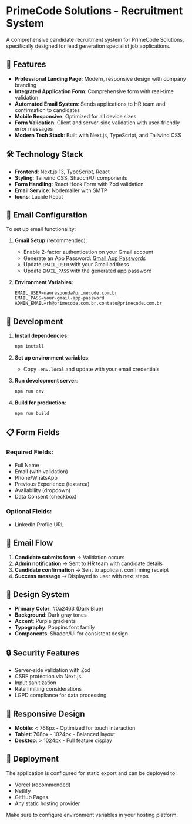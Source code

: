 # PrimeCode Solutions - Recruitment System

A comprehensive candidate recruitment system for PrimeCode Solutions, specifically designed for lead generation specialist job applications.

## 🚀 Features

- **Professional Landing Page**: Modern, responsive design with company branding
- **Integrated Application Form**: Comprehensive form with real-time validation
- **Automated Email System**: Sends applications to HR team and confirmation to candidates
- **Mobile Responsive**: Optimized for all device sizes
- **Form Validation**: Client and server-side validation with user-friendly error messages
- **Modern Tech Stack**: Built with Next.js, TypeScript, and Tailwind CSS

## 🛠 Technology Stack

- **Frontend**: Next.js 13, TypeScript, React
- **Styling**: Tailwind CSS, Shadcn/UI components
- **Form Handling**: React Hook Form with Zod validation
- **Email Service**: Nodemailer with SMTP
- **Icons**: Lucide React

## 📧 Email Configuration

To set up email functionality:

1. **Gmail Setup** (recommended):
   - Enable 2-factor authentication on your Gmail account
   - Generate an App Password: [Gmail App Passwords](https://myaccount.google.com/apppasswords)
   - Update `EMAIL_USER` with your Gmail address
   - Update `EMAIL_PASS` with the generated app password

2. **Environment Variables**:
   ```env
   EMAIL_USER=naoresponda@primecode.com.br
   EMAIL_PASS=your-gmail-app-password
   ADMIN_EMAIL=rh@primecode.com.br,contato@primecode.com.br
   ```

## 🚀 Development

1. **Install dependencies**:
   ```bash
   npm install
   ```

2. **Set up environment variables**:
   - Copy `.env.local` and update with your email credentials

3. **Run development server**:
   ```bash
   npm run dev
   ```

4. **Build for production**:
   ```bash
   npm run build
   ```

## 📋 Form Fields

### Required Fields:
- Full Name
- Email (with validation)
- Phone/WhatsApp
- Previous Experience (textarea)
- Availability (dropdown)
- Data Consent (checkbox)

### Optional Fields:
- LinkedIn Profile URL

## 📧 Email Flow

1. **Candidate submits form** → Validation occurs
2. **Admin notification** → Sent to HR team with candidate details
3. **Candidate confirmation** → Sent to applicant confirming receipt
4. **Success message** → Displayed to user with next steps

## 🎨 Design System

- **Primary Color**: #0a2463 (Dark Blue)
- **Background**: Dark gray tones
- **Accent**: Purple gradients
- **Typography**: Poppins font family
- **Components**: Shadcn/UI for consistent design

## 🔒 Security Features

- Server-side validation with Zod
- CSRF protection via Next.js
- Input sanitization
- Rate limiting considerations
- LGPD compliance for data processing

## 📱 Responsive Design

- **Mobile**: < 768px - Optimized for touch interaction
- **Tablet**: 768px - 1024px - Balanced layout
- **Desktop**: > 1024px - Full feature display

## 🚀 Deployment

The application is configured for static export and can be deployed to:
- Vercel (recommended)
- Netlify
- GitHub Pages
- Any static hosting provider

Make sure to configure environment variables in your hosting platform.